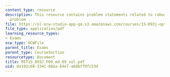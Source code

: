 ```yaml
---
content_type: resource
description: This resource contains problem statements related to robust optimization
  problem .
file: https://ol-ocw-studio-app-qa.s3.amazonaws.com/courses/15-093j-optimization-methods-fall-2009/0a192c68334c08aa64e7a6dbff9fc53d_MIT15_093J_F09_md_09_sol.pdf
file_type: application/pdf
learning_resource_types:
- Exams
ocw_type: OCWFile
parent_title: Exams
parent_type: CourseSection
resourcetype: Document
title: MIT15_093J_F09_md_09_sol.pdf
uid: 0a192c68-334c-08aa-64e7-a6dbff9fc53d
---
```


